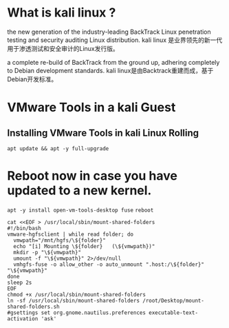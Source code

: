 # What is kali linux ?
the new generation of the industry-leading BackTrack Linux penetration testing and security auditing Linux distribution.
kali linux 是业界领先的新一代用于渗透测试和安全审计的Linux发行版。

a complete re-build of BackTrack from the ground up, adhering completely to Debian development standards.
kali linux是由Backtrack重建而成，基于Debian开发标准。


# VMware Tools in a kali Guest
## Installing VMware Tools in kali Linux Rolling
`apt update && apt -y full-upgrade`
# Reboot now in case you have updated to a new kernel.
`apt -y install open-vm-tools-desktop fuse`
`reboot`

```
cat <<EOF > /usr/local/sbin/mount-shared-folders
#!/bin/bash
vmware-hgfsclient | while read folder; do
  vmwpath="/mnt/hgfs/\${folder}"
  echo "[i] Mounting \${folder}   (\${vmwpath})"
  mkdir -p "\${vmwpath}"
  umount -f "\${vmwpath}" 2>/dev/null
  vmhgfs-fuse -o allow_other -o auto_unmount ".host:/\${folder}" "\${vmwpath}"
done
sleep 2s
EOF
chmod +x /usr/local/sbin/mount-shared-folders
ln -sf /usr/local/sbin/mount-shared-folders /root/Desktop/mount-shared-folders.sh
#gsettings set org.gnome.nautilus.preferences executable-text-activation 'ask'
```

